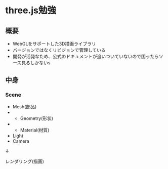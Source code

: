# three.js勉強

## 概要

- WebGLをサポートした3D描画ライブラリ
- バージョンではなくリビジョンで管理している
- 開発が活発なため、公式のドキュメントが追いついていないので困ったらソース見るしかないs

## 中身

### Scene

- Mesh(部品)
- - Geometry(形状)
- - Material(材質)
- Light
- Camera

↓

レンダリング(描画)
